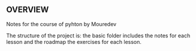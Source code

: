 ## OVERVIEW
Notes for the course of pyhton by Mouredev

The structure of the project is: the basic folder includes the notes for each lesson and the roadmap the exercises for each lesson.
